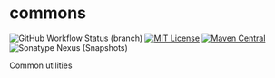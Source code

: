# commons

![GitHub Workflow Status (branch)](https://img.shields.io/github/actions/workflow/status/seiama/commons/build.yaml?branch=main) [![MIT License](https://img.shields.io/badge/license-MIT-blue)](license.txt) [![Maven Central](https://img.shields.io/maven-central/v/com.seiama/commons?label=stable)](https://search.maven.org/search?q=g:com.seiama%20AND%20a:commons) ![Sonatype Nexus (Snapshots)](https://img.shields.io/nexus/s/com.seiama/commons?label=dev&server=https%3A%2F%2Fs01.oss.sonatype.org)

Common utilities
